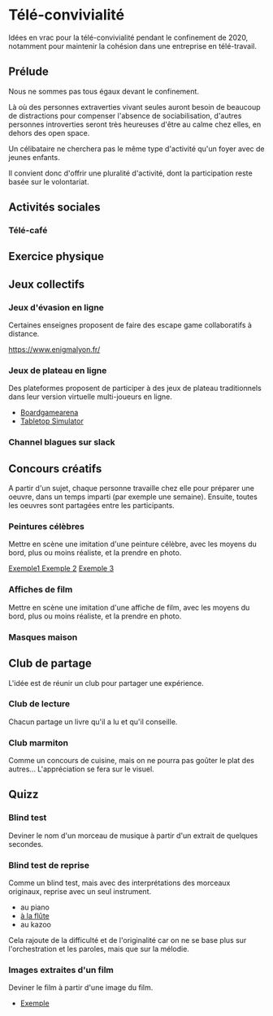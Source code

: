 # Télé-convivialité

Idées en vrac pour la télé-convivialité pendant le confinement de 2020, notamment pour maintenir la cohésion dans une entreprise en télé-travail.

## Prélude

Nous ne sommes pas tous égaux devant le confinement. 

Là où des personnes extraverties vivant seules auront besoin de beaucoup de distractions pour compenser l'absence de sociabilisation, d'autres personnes introverties seront très heureuses d'être au calme chez elles, en dehors des open space.

Un célibataire ne cherchera pas le même type d'activité qu'un foyer avec de jeunes enfants.

Il convient donc d'offrir une pluralité d'activité, dont la participation reste basée sur le volontariat.

## Activités sociales

### Télé-café

## Exercice physique

## Jeux collectifs

### Jeux d'évasion en ligne

Certaines enseignes proposent de faire des escape game collaboratifs à distance.

https://www.enigmalyon.fr/

### Jeux de plateau en ligne

Des plateformes proposent de participer à des jeux de plateau traditionnels dans leur version virtuelle multi-joueurs en ligne.

  * [Boardgamearena](https://fr.boardgamearena.com/)
  * [Tabletop Simulator](https://store.steampowered.com/app/286160/Tabletop_Simulator/?l=french)

### Channel blagues sur slack

## Concours créatifs

A partir d'un sujet, chaque personne travaille chez elle pour préparer une oeuvre, dans un temps imparti (par exemple une semaine). Ensuite, toutes les oeuvres sont partagées entre les participants.

### Peintures célèbres

Mettre en scène une imitation d'une peinture célèbre, avec les moyens du bord, plus ou moins réaliste, et la prendre en photo.

[Exemple1 ](https://www.arts-in-the-city.com/2020/04/28/recreez-des-tableaux-chez-vous-avec-le-getty-museum-challenge/)
[Exemple 2](https://www.connaissancedesarts.com/peinture-et-sculpture/gettymuseumchallenge-les-meilleures-reproductions-de-tableaux-faits-maison-11137227/)
[Exemple 3](https://news.artnet.com/art-world/getty-challenge-part-2-1843800)

### Affiches de film

Mettre en scène une imitation d'une affiche de film, avec les moyens du bord, plus ou moins réaliste, et la prendre en photo.

### Masques maison

## Club de partage

L'idée est de réunir un club pour partager une expérience.

### Club de lecture
 
Chacun partage un livre qu'il a lu et qu'il conseille.

### Club marmiton

Comme un concours de cuisine, mais on ne pourra pas goûter le plat des autres...
L'appréciation se fera sur le visuel.

## Quizz

### Blind test

Deviner le nom d'un morceau de musique à partir d'un extrait de quelques secondes.
  
### Blind test de reprise

Comme un blind test, mais avec des interprétations des morceaux originaux, reprise avec un seul instrument.

  * au piano
  * [à la flûte](https://www.youtube.com/watch?v=_1TXqqOkvBY)
  * au kazoo

Cela rajoute de la difficulté et de l'originalité car on ne se base plus sur l'orchestration et les paroles, mais que sur la mélodie.

### Images extraites d'un film

Deviner le film à partir d'une image du film.

  * [Exemple](https://hitek.fr/actualite/quizz-reconnaitre-images-films_7234)
